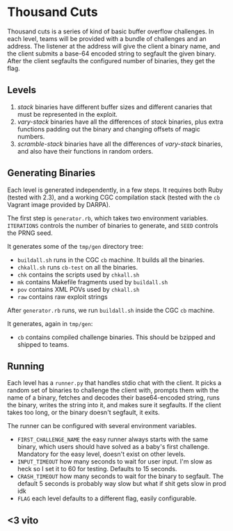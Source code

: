 # Thousand Cuts

Thousand cuts is a series of kind of basic buffer overflow challenges. In each
level, teams will be provided with a bundle of challenges and an address. The
listener at the address will give the client a binary name, and the client
submits a base-64 encoded string to segfault the given binary. After the client
segfaults the configured number of binaries, they get the flag.

## Levels

1. *stack* binaries have different buffer sizes and different canaries that
   must be represented in the exploit.
2. *vary-stack* binaries have all the differences of *stack* binaries, plus
   extra functions padding out the binary and changing offsets of magic numbers.
3. *scramble-stack* binaries have all the differences of *vary-stack* binaries,
   and also have their functions in random orders.

## Generating Binaries

Each level is generated independently, in a few steps. It requires both Ruby
(tested with 2.3), and a working CGC compilation stack (tested with the `cb`
Vagrant image provided by DARPA).

The first step is `generator.rb`, which takes two environment variables.
`ITERATIONS` controls the number of binaries to generate, and `SEED` controls
the PRNG seed.

It generates some of the `tmp/gen` directory tree:

* `buildall.sh` runs in the CGC `cb` machine. It builds all the binaries.
* `chkall.sh` runs `cb-test` on all the binaries.
* `chk` contains the scripts used by `chkall.sh`
* `mk` contains Makefile fragments used by `buildall.sh`
* `pov` contains XML POVs used by `chkall.sh`
* `raw` contains raw exploit strings

After `generator.rb` runs, we run `buildall.sh` inside the CGC `cb` machine.

It generates, again in `tmp/gen`:

* `cb` contains compiled challenge binaries. This should be bzipped and
  shipped to teams.

## Running

Each level has a `runner.py` that handles stdio chat with the client. It picks a
random set of binaries to challenge the client with, prompts them with the name
of a binary, fetches and decodes their base64-encoded string, runs the binary,
writes the string into it, and makes sure it segfaults. If the client takes too
long, or the binary doesn't segfault, it exits.

The runner can be configured with several environment variables.

* `FIRST_CHALLENGE_NAME` the easy runner always starts with the same binary,
  which users should have solved as a baby's first challenge. Mandatory for
  the easy level, doesn't exist on other levels.
* `INPUT_TIMEOUT` how many seconds to wait for user input. I'm slow as heck so I
  set it to 60 for testing. Defaults to 15 seconds.
* `CRASH_TIMEOUT` how many seconds to wait for the binary to segfault. The
  default 5 seconds is probably way slow but what if shit gets slow in prod idk
* `FLAG` each level defaults to a different flag, easily configurable.

## <3 vito
